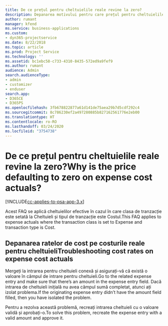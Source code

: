 ```yaml
---
title: De ce prețul pentru cheltuielile reale revine la zero?
description: Depanarea motivului pentru care prețul pentru cheltuielile reale revine la zero.
author: rumant
manager: kfend
ms.service: business-applications
ms.custom:
- dyn365-projectservice
ms.date: 8/22/2018
ms.topic: article
ms.prod: Project Service
ms.technology: ''
ms.assetid: bc1ebc58-c733-4310-8435-572ed9a9fef9
ms.author: rumant
audience: Admin
search.audienceType:
- admin
- customizer
- enduser
search.app:
- D365CE
- D365PS
ms.openlocfilehash: 3fb678822877a61d141de75aea29b7d5cdf292c4
ms.sourcegitcommit: 8c786230ef2a497280885b827162561776e2eb00
ms.translationtype: HT
ms.contentlocale: ro-RO
ms.lasthandoff: 03/24/2020
ms.locfileid: "3754738"
---
```

# <a name="why-is-the-price-defaulting-to-zero-on-expense-cost-actuals"></a><span data-ttu-id="2abfb-103">De ce prețul pentru cheltuielile reale revine la zero?</span><span class="sxs-lookup"><span data-stu-id="2abfb-103">Why is the price defaulting to zero on expense cost actuals?</span></span>

[!INCLUDE[cc-applies-to-psa-app-3.x](../includes/cc-applies-to-psa-app-3x.md)]

<span data-ttu-id="2abfb-104">Acest FAQ se aplică cheltuielilor efective în cazul în care clasa de tranzacție este setată la Cheltuieli și tipul de tranzacție este Costul.</span><span class="sxs-lookup"><span data-stu-id="2abfb-104">This FAQ applies to expense actuals where the transaction class is set to Expense and transaction type is Cost.</span></span>

## <a name="troubleshooting-cost-rates-on-expense-cost-actuals"></a><span data-ttu-id="2abfb-105">Depanarea ratelor de cost pe costurile reale pentru cheltuieli</span><span class="sxs-lookup"><span data-stu-id="2abfb-105">Troubleshooting cost rates on expense cost actuals</span></span>

<span data-ttu-id="2abfb-106">Mergeți la intrarea pentru cheltuieli conexă și asigurați-vă că există o valoare în câmpul de intrare pentru cheltuieli.</span><span class="sxs-lookup"><span data-stu-id="2abfb-106">Go to the related expense entry and make sure that there’s an amount in the expense entry field.</span></span> <span data-ttu-id="2abfb-107">Dacă intrarea de cheltuieli inițială nu avea câmpul sumă completat, atunci ați izolat problema.</span><span class="sxs-lookup"><span data-stu-id="2abfb-107">If the originating expense entry didn’t have the amount field filled, then you have isolated the problem.</span></span>
 
<span data-ttu-id="2abfb-108">Pentru a rezolva această problemă, recreați intrarea cheltuieli cu o valoare validă și aprobați-o.</span><span class="sxs-lookup"><span data-stu-id="2abfb-108">To solve this problem, recreate the expense entry with a valid amount and approve it.</span></span>
